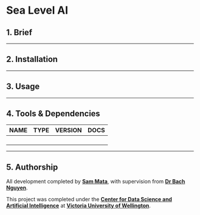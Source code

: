 # Sea Level AI

## 1. Brief

---

## 2. Installation

---

## 3. Usage

---

## 4. Tools & Dependencies

| **NAME** | **TYPE** | **VERSION** | **DOCS** |
| -------- | -------- | ----------- | -------- |
|          |          |             |          |
|          |          |             |          |
|          |          |             |          |
|          |          |             |          |

---

## 5. Authorship

All development completed by [**Sam Mata**](https://www.sammata.nz/), with supervision from [**Dr Bach Nguyen**](https://people.wgtn.ac.nz/bach.nguyen).

This project was completed under the [**Center for Data Science and Artificial Intelligence**](https://www.wgtn.ac.nz/cdsai) at [**Victoria University of Wellington**](https://www.wgtn.ac.nz/).
